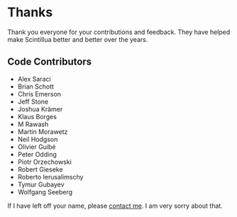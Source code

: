 # Thanks

Thank you everyone for your contributions and feedback. They have helped make
Scintillua better and better over the years.

## Code Contributors

* Alex Saraci
* Brian Schott
* Chris Emerson
* Jeff Stone
* Joshua Krämer
* Klaus Borges
* M Rawash
* Martin Morawetz
* Neil Hodgson
* Olivier Guibé
* Peter Odding
* Piotr Orzechowski
* Robert Gieseke
* Roberto Ierusalimschy
* Tymur Gubayev
* Wolfgang Seeberg

If I have left off your name, please [contact me][]. I am very sorry about that.

[contact me]: README.html#Contact

